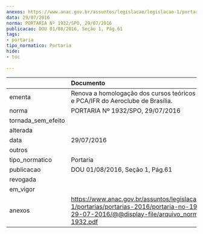 ```yaml
---
anexos: https://www.anac.gov.br/assuntos/legislacao/legislacao-1/portarias/portarias-2016/portaria-no-1932-spo-29-07-2016/@@display-file/arquivo_norma/PA2016-1932.pdf
data: 29/07/2016
norma: PORTARIA Nº 1932/SPO, 29/07/2016
publicacao: DOU 01/08/2016, Seção 1, Pág.61
tags:
- portaria
tipo_normatico: Portaria
hide: 
- toc 
 
---
```


|                    | Documento                                                                                                                                                      |
|:-------------------|:---------------------------------------------------------------------------------------------------------------------------------------------------------------|
| ementa             | Renova a homologação dos cursos teóricos de PPA, PPH e PCA/IFR do Aeroclube de Brasília.                                                                       |
| norma              | PORTARIA Nº 1932/SPO, 29/07/2016                                                                                                                               |
| tornada_sem_efeito |                                                                                                                                                                |
| alterada           |                                                                                                                                                                |
| data               | 29/07/2016                                                                                                                                                     |
| outros             |                                                                                                                                                                |
| tipo_normatico     | Portaria                                                                                                                                                       |
| publicacao         | DOU 01/08/2016, Seção 1, Pág.61                                                                                                                                |
| revogada           |                                                                                                                                                                |
| em_vigor           |                                                                                                                                                                |
| anexos             | https://www.anac.gov.br/assuntos/legislacao/legislacao-1/portarias/portarias-2016/portaria-no-1932-spo-29-07-2016/@@display-file/arquivo_norma/PA2016-1932.pdf |